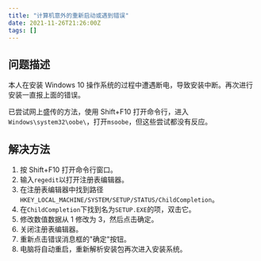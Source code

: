 ```yaml
---
title: "计算机意外的重新启动或遇到错误"
date: 2021-11-26T21:26:00Z
tags: []
---
```


## 问题描述

本人在安装 Windows 10 操作系统的过程中遭遇断电，导致安装中断。再次进行安装一直报上面的错误。

已尝试网上盛传的方法，使用 Shift+F10 打开命令行，进入`Windows\system32\oobe\`，打开`msoobe`，但这些尝试都没有反应。

## 解决方法

1. 按 Shift+F10 打开命令行窗口。
2. 输入`regedit`以打开注册表编辑器。
3. 在注册表编辑器中找到路径`HKEY_LOCAL_MACHINE/SYSTEM/SETUP/STATUS/ChildCompletion`。
4. 在`ChildCompletion`下找到名为`SETUP.EXE`的项，双击它。
5. 修改数值数据从 1 修改为 3，然后点击确定。
6. 关闭注册表编辑器。
7. 重新点击错误消息框的"确定"按钮。
8. 电脑将自动重启，重新解析安装包再次进入安装系统。

